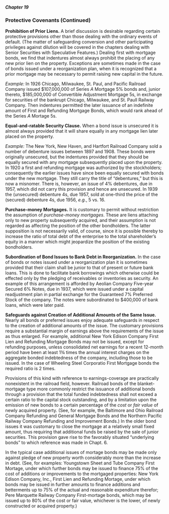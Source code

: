 ##### Chapter 19

### Protective Covenants (Continued)

**Prohibition of Prior Liens.** A brief discussion is desirable regarding certain protective provisions other than those dealing with the ordinary events of default. (The matter of safeguarding conversion and other participating privileges against dilution will be covered in the chapters dealing with Senior Securities with Speculative Features.) Dealing first with mortgage bonds, we find that indentures almost always prohibit the placing of any new prior lien on the property. Exceptions are sometimes made in the case of bonds issued under a reorganization plan, when it is recognized that a prior mortgage may be necessary to permit raising new capital in the future.

*Example:* In 1926 Chicago, Milwaukee, St. Paul, and Pacific Railroad Company issued $107,000,000 of Series *A* Mortgage 5% bonds and, junior thereto, $185,000,000 of Convertible Adjustment Mortgage 5s, in exchange for securities of the bankrupt Chicago, Milwaukee, and St. Paull Railway Company. Then indentures permitted the later issuance of an indefinite amount of First and Refunding Mortgage Bonds, which would rank ahead of the Series *A* Mortage 5s.

**Equal-and-ratable Security Clause.** When a bond issue is unsecured it is almost always provided that it will share equally in any mortgage lien later placed on the property.

*Example:* The New York, New Haven, and Hartfort Railroad Company sold a number of debenture issues between 1897 and 1908. These bonds were originally unsecured, but the indentures provided that they should be equally secured with any mortgage subsequently placed upon the property. In 1920 a first and refunding mortgage was authorized by the stockholders; consequently the earlier issues have since been equally secured with bonds under the new mortgage. They still carry the title of “debentures,” but this is now a misnomer. There is, however, an issue of 4% debentures, due in 1957, which did not carry this provision and hence are unsecured. In 1939 the (unsecured) debenture 4s, due 1957, sold at one-third the price of the (secured) debenture 4s, due 1956, *e.g.*, 5 vs. 16.

**Purchase-money Mortgages.** It is customary to permit without restriction the assumption of *purchase-money mortgages*. These are liens attaching only to new property subsequently acquired, and their assumption is not regarded as affecting the position of the other bondholders. The latter supposition is not necessarily valid, of course, since it is possible thereby to increase the ratio of total debt of the enterprise to the total shareholder’s equity in a manner which might jeopardize the position of the existing bondholders.

**Subordination of Bond Issues to Bank Debt in Reorganization.** In the case of bonds or notes issued under a reorganization plan it is sometimes provided that their claim shall be junior to that of present or future bank loans. This is done to facilitate bank borrowings which otherwise could be effected only by the pledging of receivables or inventories as security. An example of this arrangement is afforded by Aeolian Company Five-year Secured 6% Notes, due in 1937, which were issued under a capital readjustment plan in partial exchange for the Guaranteed 7% Preferred Stock of the company. The notes were subordinated to $400,000 of bank loans, which were later paid.

**Safeguards against Creation of Additional Amounts of the Same Issue.** Nearly all bonds or preferred issues enjoy adequate safeguards in respect to the creation of additional amounts of the issue. The customary provisions require a substantial margin of earnings above the requirements of the issue as thus enlarged. For example, additional New York Edison Company First Lien and Refunding Mortgage Bonds may not be issued, except for refunding purposes, unless consolidated net earnings for a recent 12-month period have been at least 1¾ times the annual interest charges on the aggregate bonded indebtedness of the company, including those to be issued. In the case of Wheeling Steel Corporatio First Mortgage bonds the required ratio is 2 times.

Provisions of this kind with reference to earnings-coverage are practically nonexistent in the railroad field, however. Railroad bonds of the blanket-mortgage type more commonly restrict the issuance of additional bonds through a provision that the total funded indebtedness shall not exceed a certain ratio to the capital stock outstanding, and by a limitation upon the emission of new bonds to a certain percentage of the *cost* or *fair value* of newly acquired property. (See, for example, the Baltimore and Ohio Railroad Company Refunding and General Mortgage Bonds and the Northern Pacific Railway Company Refunding and Improvement Bonds.) In the older bond issues it was customary to close the mortgage at a relatively small fixed amount, thus requiring that additional funds be raised by the sale of junior securities. This provision gave rise to the favorably situated “underlying bonds” to which reference was made in Chapt. 6.

In the typical case additional issues of mortage bonds may be made only against pledge of new property worth considerably more than the increase in debt. (See, for examples: Youngstown Sheet and Tube Company First Mortage, under which further bonds may be issued to finance 75% of the cost of additions or improvements to the mortgaged properties: New York Edison Company, Inc., First Lien and Refunding Mortage, under which bonds may be issued in further amounts to finance additions and betterments up to 75% of the actual and reasonable expenditure therefor; Pere Marquette Railway Company First-mortage bonds, which may be issued up to 80% of the cost or fair value, whichever is the lower, of newly constructed or acquired property.)
